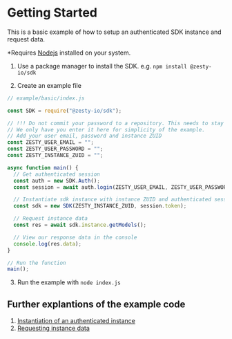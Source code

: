 # Getting Started
This is a basic example of how to setup an authenticated SDK instance and request data.

*Requires [Nodejs](https://nodejs.org/) installed on your system.

1) Use a package manager to install the SDK. e.g. `npm install @zesty-io/sdk`

2) Create an example file
```JavaScript
// example/basic/index.js

const SDK = require("@zesty-io/sdk");

// !!! Do not commit your password to a repository. This needs to stay secret.
// We only have you enter it here for simplicity of the example.
// Add your user email, password and instance ZUID
const ZESTY_USER_EMAIL = "";
const ZESTY_USER_PASSWORD = "";
const ZESTY_INSTANCE_ZUID = "";

async function main() {
  // Get authenticated session
  const auth = new SDK.Auth();
  const session = await auth.login(ZESTY_USER_EMAIL, ZESTY_USER_PASSWORD);

  // Instantiate sdk instance with instance ZUID and authenticated session token
  const sdk = new SDK(ZESTY_INSTANCE_ZUID, session.token);

  // Request instance data
  const res = await sdk.instance.getModels();

  // View our response data in the console
  console.log(res.data);
}

// Run the function
main();
```

3) Run the example with `node index.js`

## Further explantions of the example code

1. [Instantiation of an authenticated instance](tools/node-sdk/Instantiation.md)
2. [Requesting instance data](tools/node-sdk/Instantiation.md)
